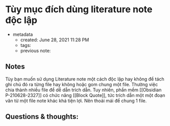 # Tùy mục đích dùng literature note độc lập 

- metadata
	- created: June 28, 2021 11:28 PM
	- tags:
	- previous note:

## Notes
Tùy bạn muốn sử dụng Literature note một cách độc lập hay không để tách ghi chú đó ra từng file hay không hoặc gom chung một file. Thường việc chia thành nhiều file để dễ dẫn trích dẫn. Tuy nhiên, phần mềm [[Obsidian P-210628-2327]] có chức năng [[Block Quote]], tức trích dẫn một một đoạn văn từ một file note khác khá tiện lợi. Nên thoải mái để chung 1 file.
## Questions & thoughts:

